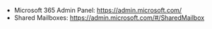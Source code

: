
- Microsoft 365 Admin Panel: https://admin.microsoft.com/
- Shared Mailboxes: https://admin.microsoft.com/#/SharedMailbox
